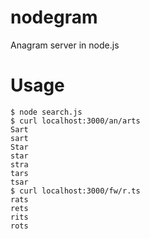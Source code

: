 nodegram
========

Anagram server in node.js

Usage
=====

    $ node search.js
    $ curl localhost:3000/an/arts
    Sart
    sart
    Star
    star
    stra
    tars
    tsar
    $ curl localhost:3000/fw/r.ts
    rats
    rets
    rits
    rots
